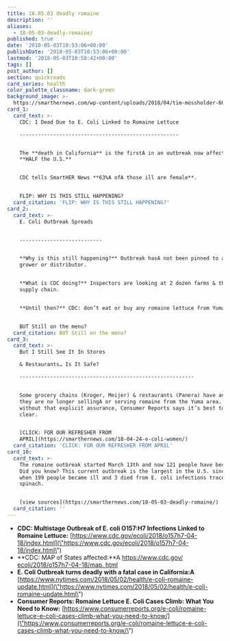 ```yaml
---
title: 18.05.03 deadly romaine
description: ''
aliases:
  - 18-05-03-deadly-romaine/
published: true
date: '2018-05-03T10:53:06+00:00'
publishDate: '2018-05-03T10:53:06+00:00'
lastmod: '2018-05-03T10:58:42+00:00'
tags: []
post_author: []
section: quickreads
card_series: health
color_palette_classname: dark-green
background_image: >-
  https://smarthernews.com/wp-content/uploads/2018/04/tim-mossholder-609664-unsplash-scaled.jpg
card_1:
  card_text: >-
    CDC: 1 Dead Due to E. Coli Linked to Romaine Lettuce

    ----------------------------------------------------


    The **death in California** is the firstA in an outbreak now affecting
    **HALF the U.S.**


    CDC tells SmartHER News **63%A ofA those ill are female**.


    FLIP: WHY IS THIS STILL HAPPENING?
  card_citation: 'FLIP: WHY IS THIS STILL HAPPENING?'
card_2:
  card_text: >-
    E. Coli Outbreak Spreads  


    ---------------------------


    **Why is this still happening?** Outbreak hasA not been pinned to a specific
    grower or distributor.


    **What is CDC doing?** Inspectors are looking at 2 dozen farms & the entire
    supply chain.


    **Until then?** CDC: don’t eat or buy any romaine lettuce from Yuma, AZ.


    BUT Still on the menu?
  card_citation: BUT Still on the menu?
card_3:
  card_text: >-
    But I Still See It In Stores  

    & Restaurants… Is It Safe?

    ---------------------------------------------------------


    Some grocery chains (Kroger, Meijer) & restaurants (Panera) have announced
    they are no longer sellingA or serving romaine from the Yuma area. But
    without that explicit assurance, Consumer Reports says it’s best to stay
    clear.


    [CLICK: FOR OUR REFRESHER FROM
    APRIL](https://smarthernews.com/18-04-24-e-coli-women/)
  card_citation: 'CLICK: FOR OUR REFRESHER FROM APRIL'
card_10:
  card_text: >-
    The romaine outbreak started March 13th and now 121 people have become sick.
    Did you know? This current outbreak is the largest in the U.S. since 2006,
    when 199 people became ill and 3 died from E. coli infections traced to
    spinach.


    [view sources](https://smarthernews.com/18-05-03-deadly-romaine/)
  card_citation: ''
---
```

*   **CDC: Multistage Outbreak of E. coli O157:H7 Infections Linked to Romaine Lettuce:** [https://www.cdc.gov/ecoli/2018/o157h7-04-18/index.html](\"https://www.cdc.gov/ecoli/2018/o157h7-04-18/index.html\")
*   **CDC: MAP of States affected:**A [https://www.cdc.gov/ ecoli/2018/o157h7-04-18/map. html](\"https://www.cdc.gov/)
*   **E. Coli Outbreak turns deadly with a fatal case in California:A** [https://www.nytimes.com/2018/05/02/health/e-coli-romaine-update.html](\"https://www.nytimes.com/2018/05/02/health/e-coli-romaine-update.html\")
*   **Consumer Reports: Romaine Lettuce E. Coli Cases Climb: What You Need to Know:** [https://www.consumerreports.org/e-coli/romaine-lettuce-e-coli-cases-climb-what-you-need-to-know/](\"https://www.consumerreports.org/e-coli/romaine-lettuce-e-coli-cases-climb-what-you-need-to-know/\")